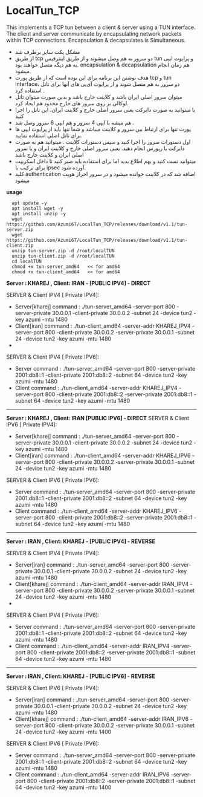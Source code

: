 # LocalTun_TCP
This implements a TCP tun between a client &amp; server using a TUN interface. The client and server communicate by encapsulating network packets within TCP connections. Encapsulation &amp; decapsulates is Simultaneous.

- مشکل پکت سایز برطرف شد
- از طریق tcp دو سرور به هم وصل میشوند و از طریق اینترفیس tun و پرایوت ایپی به هم دیگه متصل خواهند بود. encapsulation & decapsulation هم زمان انجام میشود.
- هدف نوشتن این برنامه برای این بوده است که از طریق پورت tcp و tun interface،‌ دو سرور به هم متصل شوند و از پرایوت آی‌پی های آنها برای تانل استقاده کرد .
- میتوان سرور اصلی ایران باشد و کلاینت خارج باشد و بدین صورت میتوان تانل لوکالی بر روی سرور های خارج محدود هم ایجاد کرد.
- یا میتوانید به صورت دایرکت یعنی سرور اصلی خارج و کلاینت ایران، این تانل را اجرا کنید
- هم میشه با ایپی 4 سرور و هم ایپی 6 سرور وصل شد .
- پورت تنها برای ارتباط بین سرور و کلاینت میباشد و شما تنها باید از پرایوت ایپی ها برای تانل اصلی استفاده نمایید.
- اول دستورات سرور را اجرا کنید و سپس دستورات کلاینت . میتوانید هم به صورت دایرکت یا ریورس انجام دهید. یعنی سرور اصلی خارج و کلاینت ایران و یا سرور اصلی ایران و کلاینت خارج باشد
- میتوانید تست کنید و بهم اطلاع بدید اما برای استفاده باید صبر کنید تا داخل اسکریپت برای ترکیب با ipsec آورده شود.
- کلید authentication اضافه شد که در کلاینت خوانده میشود و در سرور احراز هویت میشود

**usage**

```
  apt update -y
  apt install wget -y
  apt install unzip -y
  wget https://github.com/Azumi67/LocalTun_TCP/releases/download/v1.1/tun-server.zip
  wget https://github.com/Azumi67/LocalTun_TCP/releases/download/v1.1/tun-client.zip
  unzip tun-server.zip -d /root/localTUN
  unzip tun-client.zip -d /root/localTUN
  cd localTUN
  chmod +x tun-server_amd64   << for amd64
  chmod +x tun-client_amd64   << for amd64
 ```
**Server : KHAREJ  , Client: IRAN - [PUBLIC IPV4] - DIRECT**

SERVER & Client IPV4 [ Private IPV4]:
 - Server[kharej] command : ./tun-server_amd64 -server-port 800 -server-private 30.0.0.1 -client-private 30.0.0.2 -subnet 24 -device tun2 -key azumi -mtu 1480
 - Client[iran] command : ./tun-client_amd64 -server-addr KHAREJ_IPV4 -server-port 800 -client-private 30.0.0.2 -server-private 30.0.0.1 -subnet 24 -device tun2 -key azumi -mtu 1480
 - 
SERVER & Client IPV4 [ Private IPV6]:
 - Server command : ./tun-server_amd64 -server-port 800 -server-private 2001:db8::1 -client-private 2001:db8::2 -subnet 64 -device tun2 -key azumi -mtu 1480
 - Client command : ./tun-client_amd64 -server-addr KHAREJ_IPV4 -server-port 800 -client-private 2001:db8::2 -server-private 2001:db8::1 -subnet 64 -device tun2 -key azumi -mtu 1480
--------------
**Server : KHAREJ  , Client: IRAN [PUBLIC IPV6] - DIRECT**
SERVER & Client IPV6 [ Private IPV4]:
 - Server[kharej] command : ./tun-server_amd64 -server-port 800 -server-private 30.0.0.1 -client-private 30.0.0.2 -subnet 24 -device tun2 -key azumi -mtu 1480
 - Client[iran] command : ./tun-client_amd64 -server-addr KHAREJ_IPV6 -server-port 800 -client-private 30.0.0.2 -server-private 30.0.0.1 -subnet 24 -device tun2 -key azumi -mtu 1480

SERVER & Client IPV6 [ Private IPV6]:
 - Server command : ./tun-server_amd64 -server-port 800 -server-private 2001:db8::1 -client-private 2001:db8::2 -subnet 64 -device tun2 -key azumi -mtu 1480
 - Client command : ./tun-client_amd64 -server-addr KHAREJ_IPV6 -server-port 800 -client-private 2001:db8::2 -server-private 2001:db8::1 -subnet 64 -device tun2 -key azumi -mtu 1480

-----------------
**Server : IRAN  , Client: KHAREJ - [PUBLIC IPV4] - REVERSE**

SERVER & Client IPV4 [ Private IPV4]:
 - Server[iran] command : ./tun-server_amd64 -server-port 800 -server-private 30.0.0.1 -client-private 30.0.0.2 -subnet 24 -device tun2 -key azumi -mtu 1480
 - Client[kharej] command : ./tun-client_amd64 -server-addr IRAN_IPV4 -server-port 800 -client-private 30.0.0.2 -server-private 30.0.0.1 -subnet 24 -device tun2 -key azumi -mtu 1480
 - 
SERVER & Client IPV4 [ Private IPV6]:
 - Server command : ./tun-server_amd64 -server-port 800 -server-private 2001:db8::1 -client-private 2001:db8::2 -subnet 64 -device tun2 -key azumi -mtu 1480
 - Client command : ./tun-client_amd64 -server-addr IRAN_IPV4 -server-port 800 -client-private 2001:db8::2 -server-private 2001:db8::1 -subnet 64 -device tun2 -key azumi -mtu 1480

------------
**Server : IRAN  , Client: KHAREJ - [PUBLIC IPV6] - REVERSE**

SERVER & Client IPV6 [ Private IPV4]:
 - Server[iran] command : ./tun-server_amd64 -server-port 800 -server-private 30.0.0.1 -client-private 30.0.0.2 -subnet 24 -device tun2 -key azumi -mtu 1480
 - Client[kharej] command : ./tun-client_amd64 -server-addr IRAN_IPV6 -server-port 800 -client-private 30.0.0.2 -server-private 30.0.0.1 -subnet 24 -device tun2 -key azumi -mtu 1400

SERVER & Client IPV6 [ Private IPV6]:
 - Server command : ./tun-server_amd64 -server-port 800 -server-private 2001:db8::1 -client-private 2001:db8::2 -subnet 64 -device tun2 -key azumi -mtu 1480
 - Client command : ./tun-client_amd64 -server-addr IRAN_IPV6 -server-port 800 -client-private 2001:db8::2 -server-private 2001:db8::1 -subnet 64 -device tun2 -key azumi -mtu 1400

